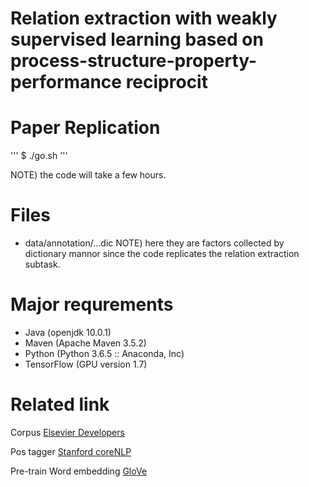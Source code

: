 # Relation extraction with weakly supervised learning based on process-structure-property-performance reciprocit

# Paper Replication
'''
$ ./go.sh
'''

NOTE) the code will take a few hours. 

# Files
* data/annotation/...dic
NOTE) here they are factors collected by dictionary mannor since the code replicates the relation extraction subtask. 

# Major requrements
* Java (openjdk 10.0.1)
* Maven (Apache Maven 3.5.2)
* Python (Python 3.6.5 :: Anaconda, Inc)
* TensorFlow (GPU version 1.7)


# Related link
Corpus [Elsevier Developers](https://dev.elsevier.com)

Pos tagger [Stanford coreNLP](https://stanfordnlp.github.io/CoreNLP)

Pre-train Word embedding [GloVe](https://nlp.stanford.edu/projects/glove)


